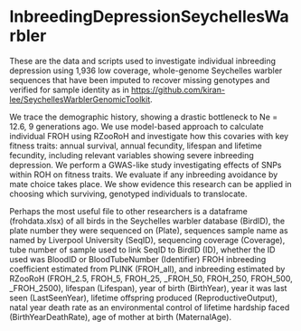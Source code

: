 # InbreedingDepressionSeychellesWarbler
 
These are the data and scripts used to investigate individual inbreeding depression using 1,936 low coverage, whole-genome Seychelles warbler sequences that have been imputed to recover missing genotypes and verified for sample identity as in https://github.com/kiran-lee/SeychellesWarblerGenomicToolkit. 

We trace the demographic history, showing a drastic bottleneck to Ne = 12.6, 9 generations ago.
We use model-based approach to calculate individual FROH using RZooRoH and investigate how this covaries with key fitness traits:  annual survival, annual fecundity, lifespan and lifetime fecundity, including relevant variables showing severe inbreeding depression.
We perform a GWAS-like study investigating effects of SNPs within ROH on fitness traits.
We evaluate if any inbreeding avoidance by mate choice takes place.
We show evidence this research can be applied in choosing which surviving, genotyped individuals to translocate.

Perhaps the most useful file to other researchers is a dataframe (frohdata.xlsx) of all birds in the Seychelles warbler database (BirdID), the plate number they were sequenced on (Plate), sequences sample name as named by Liverpool University (SeqID),  sequencing coverage (Coverage), tube number of sample used to link SeqID to BirdID  (ID), whether the ID used was BloodID or BloodTubeNumber (Identifier) FROH inbreeding coefficient estimated from PLINK (FROH_all), and inbreeding estimated by RZooRoH (FROH_2.5, FROH_5, FROH_25, _FROH_50, FROH_250, FROH_500, _FROH_2500), lifespan (Lifespan), year of birth (BirthYear), year it was last seen (LastSeenYear), lifetime offspring produced (ReproductiveOutput), natal year death rate as an environmental control of lifetime hardship faced (BirthYearDeathRate), age of mother at birth (MaternalAge).